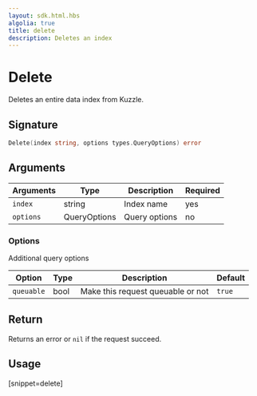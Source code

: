 ```yaml
---
layout: sdk.html.hbs
algolia: true
title: delete
description: Deletes an index
---
```



# Delete

Deletes an entire data index from Kuzzle.

## Signature

```go
Delete(index string, options types.QueryOptions) error
```

## Arguments

| Arguments | Type         | Description                           | Required |
| --------- | ------------ | ------------------------------------- | -------- |
| `index`   | string       | Index name                            | yes      |
| `options` | QueryOptions | Query options | no       |

### **Options**

Additional query options

| Option     | Type    | Description                       | Default |
| ---------- | ------- | --------------------------------- | ------- |
| `queuable` | bool | Make this request queuable or not | `true`  |

## Return

Returns an error or `nil` if the request succeed.

## Usage

[snippet=delete]

